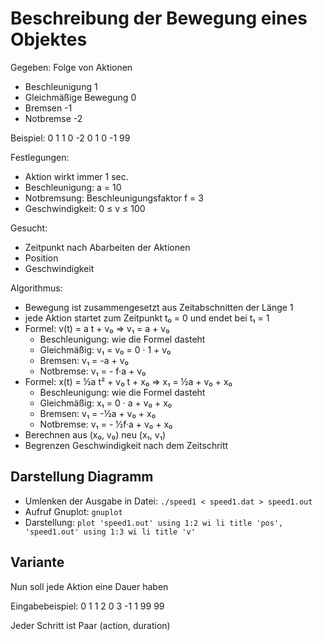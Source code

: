 # Beschreibung der Bewegung eines Objektes

Gegeben: Folge von Aktionen

- Beschleunigung         1
- Gleichmäßige Bewegung  0
- Bremsen               -1
- Notbremse             -2

Beispiel: 0 1 1 0 -2 0 1 0 -1 99

Festlegungen:

- Aktion wirkt immer 1 sec.
- Beschleunigung: a = 10
- Notbremsung: Beschleunigungsfaktor  f = 3
- Geschwindigkeit: 0 ≤ v ≤ 100

Gesucht:

- Zeitpunkt nach Abarbeiten der Aktionen
- Position
- Geschwindigkeit

Algorithmus:

- Bewegung ist zusammengesetzt aus Zeitabschnitten der Länge 1
- jede Aktion startet zum Zeitpunkt t₀ = 0 und endet bei t₁ = 1
- Formel: v(t) = a t + v₀ ⇒ v₁ = a + v₀
  - Beschleunigung: wie die Formel dasteht
  - Gleichmäßig: v₁ = v₀ = 0 · 1 + v₀
  - Bremsen: v₁ = -a + v₀
  - Notbremse: v₁ = - f·a + v₀
- Formel: x(t) = ½a t² + v₀ t + x₀  ⇒ x₁ = ½a + v₀ + x₀
  - Beschleunigung: wie die Formel dasteht
  - Gleichmäßig: x₁ = 0 · a + v₀ + x₀ 
  - Bremsen: v₁ = -½a + v₀ + x₀
  - Notbremse: v₁ = - ½f·a + v₀ + x₀
- Berechnen aus (x₀, v₀) neu (x₁, v₁)
- Begrenzen Geschwindigkeit nach dem Zeitschritt

## Darstellung Diagramm

- Umlenken der Ausgabe in Datei: `./speed1 < speed1.dat > speed1.out`
- Aufruf Gnuplot: `gnuplot`
- Darstellung: `plot 'speed1.out' using 1:2 wi li title 'pos', 'speed1.out' using 1:3 wi li title 'v'`

## Variante

Nun soll jede Aktion eine Dauer haben

Eingabebeispiel: 0 1 1 2 0 3 -1 1 99 99

Jeder Schritt ist Paar (action, duration)
